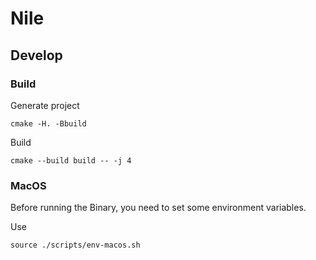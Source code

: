 # Nile

## Develop

### Build

Generate project

```shell
cmake -H. -Bbuild
```

Build

```shell
cmake --build build -- -j 4
```

### MacOS

Before running the Binary, you need to set some environment variables.

Use

```shell
source ./scripts/env-macos.sh
```


